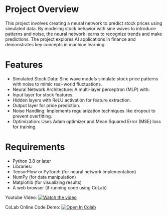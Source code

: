 # Project Overview
This project involves creating a neural network to predict stock prices using simulated data. By modeling stock behavior with sine waves to introduce patterns and noise, the neural network learns to recognize trends and make predictions. The project explores AI applications in finance and demonstrates key concepts in machine learning.

# Features
- Simulated Stock Data: Sine wave models simulate stock price patterns with noise to mimic real-world fluctuations.
- Neural Network Architecture: A multi-layer perceptron (MLP) with:
- Input layer for stock features.
- Hidden layers with ReLU activation for feature extraction.
- Output layer for price prediction.
- Noise Handling: Implements regularization techniques like dropout to prevent overfitting.
- Optimization: Uses Adam optimizer and Mean Squared Error (MSE) loss for training.
# Requirements
- Python 3.8 or later
- Libraries:
- TensorFlow or PyTorch (for neural network implementation)
- NumPy (for data manipulation)
- Matplotlib (for visualizing results)
- A web browser (if running code using CoLab)

Youtube Video: [![Watch the video](https://img.youtube.com/vi/A_HQ3gR5HxI/0.jpg)](https://www.youtube.com/watch?v=A_HQ3gR5HxI)

CoLab Online Code Demo: [![Open In Colab](https://colab.research.google.com/assets/colab-badge.svg)](https://colab.research.google.com/drive/1sQzrWJ_sbo09k_eLGpdGdCMF5rtCi-JE?usp=sharing)

